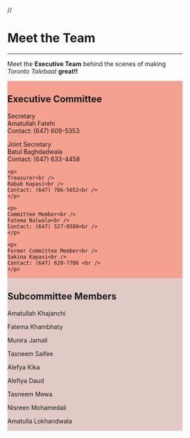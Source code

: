 /*<!DOCTYPE html>*/
<html>
<head>
<meta name="viewport" content="width=device-width, initial-scale=1">
<style>
* {
  box-sizing: border-box;
}

/* Create two equal columns that floats next to each other */
.column {
  float: left;
  width: 50%;
  padding: 10px;
}

/* Clear floats after the columns */
.row:after {
  content: "";
  display: table;
  clear: both;
}
</style>
</head>
<body>

<h1>Meet the Team</h1>

<hr>

<p>Meet the <b>Executive Team</b> behind the scenes of making <i>Toronto Talebaat</i> <b>great!!</b></p>

<div class="row">
  <div class="column" style="background-color:#F4A18F;">
    <h2>Executive Committee</h2>
    <p>
    Secretary<br />
    Amatullah Fatehi<br />
    Contact: (647) 609-5353<br />
    </p>
    <p>
    Joint Secretary<br />
	Batul Baghdadwala<br />
	Contact: (647) 633-4458<br />
	</p>

	<p>
	Treasurer<br />
	Rabab Kapasi<br />
	Contact: (647) 786-5652<br />
	</p>

	<p>
	Committee Member<br />
	Fatema Nalwala<br />
	Contact: (647) 527-0580<br />
	</p>

	<p>
	Former Committee Member<br />
	Sakina Kapasi<br />
	Contact: (647) 620-7786 <br />
	</p>
  </div>
  <div class="column" style="background-color:#E1CAC5;">
    <h2>Subcommittee Members</h2>
    <p>Amatullah Khajanchi</p>
    <p>Fatema Khambhaty</p>
    <p>Munira Jamali</p>
    <p>Tasneem Saifee</p>
    <p>Alefya Kika</p>
    <p>Alefiya Daud</p>
    <p>Tasneem Mewa</p>
    <p>Nisreen Mohamedali</p>
    <p>Amatulla Lokhandwala</p>
  </div>
</div>

</body>
</html>
